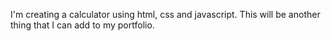 
I'm creating a calculator using html, css and javascript.
This will be another thing that I can add to my portfolio.
